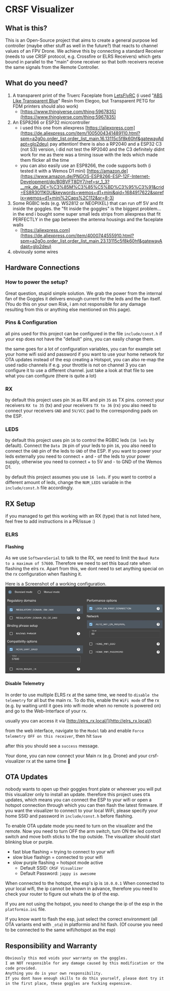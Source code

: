 # CRSF Visualizer

## What is this?
This is an Open-Source project that aims to create a general purpose led controller (maybe other stuff as well in the future?) that reacts to channel values of an FPV Drone.
We achieve this by connecting a standard Receiver (needs to use CRSF protocol, e.g. Crossfire or ELRS Receivers) which gets bound in parallel to the "main" drone receiver so that both receivers receive the same signals from the Remote Controller.

## What do you need?
1. A transparent print of the Truerc Faceplate from [LetsFlyRC](https://www.youtube.com/@LetsFlyRC) (i used "[ABS Like Transparent Blue](https://www.3djake.com/elegoo/abs-like-resin-clear-blue?sai=13006)" Resin from Elegoo, but Transparent PETG for FDM printers should also work)
    - [https://www.thingiverse.com/thing:5967835](https://www.thingiverse.com/thing:5967835)
2. An ESP8266 or ESP32 micrcontroller
    - i used this one from aliexpress [https://aliexpress.com](https://de.aliexpress.com/item/1005004341489110.html?spm=a2g0o.order_list.order_list_main.16.13115c5f8k60hf&gatewayAdapt=glo2deu) pay attention! there is also a RP2040 and a ESP32 C3 (not S3) version, i did not test the RP2040 and the C3 definitely didnt work for me as there was a timing issue with the leds which made them flicker all the time
    - you can also easily use an ESP8266, the code supports both (i tested it with a Wemos D1 mini) [https://amazon.de](https://www.amazon.de/PNGOS-ESP8266-ESP-12F-Internet-Development/dp/B0BVFT8DY7/ref=sr_1_3?__mk_de_DE=%C3%85M%C3%85%C5%BD%C3%95%C3%91&crid=ES8R3011K0U&keywords=wemos+d1+mini&qid=1684917622&sprefix=wemos+d1+mini%2Caps%2C112&sr=8-3)
3. Some RGBIC leds (e.g. WS2812 or NEOPIXEL) that can run off 5V and fit inside the goggles. the "fit inside the goggles" is the biggest problem... in the end i bought some super small leds strips from aliexpress that fit PERFECTLY in the gap between the antenna housings and the faceplate walls
    - [https://aliexpress.com](https://de.aliexpress.com/item/4000744555910.html?spm=a2g0o.order_list.order_list_main.23.13115c5f8k60hf&gatewayAdapt=glo2deu)
4. obviously some wires

## Hardware Connections

### How to power the setup?
Great question, stupid simple solution.
We grab the power from the internal fan of the Goggles it delivers enough current for the leds and the fan itself. (You do this on your own Risk, i am not responsible for any damage resulting from this or anything else mentioned on this page).

### Pins & Configuration
all pins used for this project can be configured in the file `include/const.h`
if your esp does not have the "default" pins, you can easily change them.

the same goes for a lot of configuration variables,
you can for example set your home wifi ssid and password if you want to use your home network for OTA updates instead of the esp creating a Hotspot, you can also re-map the used radio channels if e.g. your throttle is not on channel 3 you can configure it to use a different channel.
just take a look at that file to see what you can configure (there is quite a lot)

### RX
by default this project uses pin `36` as RX and pin `35` as TX pins.
connect your receivers `RX to 35` (tx)
and your receivers `TX to 36` (rx)
you also need to connect your receivers `GND` and `5V/VCC` pad to the corresponding pads on the ESP.

### LEDS
by default this project uses pin `16` to control the RGBIC leds (`16 leds` by default).
Connect the `Data IN` pin of your leds to pin `16`,
you also need to connect the `GND` pin of the leds to `GND` of the ESP.
If you want to power your leds externally you need to connect + and - of the leds to your power supply,
otherwise you need to connect + to 5V and - to GND of the Wemos D1.

by default this project assumes you use `16 leds`.
if you want to control a different amount of leds, change the `NUM_LEDS` variable in the `include/const.h` file accordingly.

## RX Setup
if you managed to get this working with an RX (type) that is not listed here, feel free to add instructions in a PR/issue :) 

### ELRS

#### Flashing
As we use `SoftwareSerial` to talk to the RX, we need to limit the `Baud Rate to a maximum of 57600`.
Therefore we need to set this baud rate when flashing the elrs rx.
Apart from this, we dont need to set anything special on the rx configuration when flashing it.

Here is a Screenshot of a working configuration.
![Screenshot of ELRS Configurator](./images/rx-setup/elrs/configurator-config.jpg)

#### Disable Telemetry
In order to use multiple ELRS rx at the same time, we need to `disable the telemetry` for all but the main rx.
To do this, enable the `WiFi mode` of the rx (e.g. by waiting until it goes into wifi mode when no remote is powered on) and go to the Web-Interface of your rx.

usually you can access it via [http://elrs_rx.local/](http://elrs_rx.local/)

from the web interface, navigate to the `Model` tab and enable `Force telemetry OFF on this receiver`,
then hit `Save`

after this you should see a `success` message.

Your done, you can now connect your Main rx (e.g. Drone) and your crsf-visualizer rx at the same time 🎉

## OTA Updates
nobody wants to open up their goggles front plate or wherever you will put this visualizer only to install an update.
therefore this project uses `OTA` updates, which means you can connect the ESP to your wifi or open a hotspot connection through which you can then flash the latest firmware.
If you want the visualizer to connect to your local WiFi, please specify your home SSID and password in `include/const.h` before flashing.

To enable OTA update mode you need to turn on the visualizer and the remote.
Now you need to turn OFF the arm switch, turn ON the led controll switch and move both sticks to the top outside.
The visualizer should start blinking blue or purple.

- fast blue flashing = trying to connect to your wifi
- slow blue flashign = connected to your wifi
- slow purple flashing = hotspot mode active
    - Default SSID: `CRSF Visualizer`
    - Default Password: `jappy is awesome`

When connected to the hotspot, the esp's ip is `10.0.0.1`
When connected to your local wifi, the ip cannot be known in advance, therefore you need to check your router to figure out whats the ip of the esp.

If you are not using the hotspot, you need to change the ip of the esp in the `platformio.ini` file.

If you know want to flash the esp, just select the correct environment (all OTA variants end with `_ota`) in platformio and hit flash. (Of course you need to be connected to the same wifi/hotspot as the esp)

## Responsibility and Warranty

    Obviously this mod voids your warranty on the goggles.
    I am NOT responsible for any damage caused by this modification or the code provided.
    Anything you do is your own responsibility.
    If you dont have enough skills to do this yourself, please dont try it in the first place, these goggles are fucking expensive.